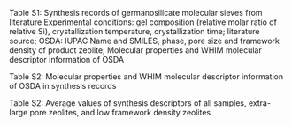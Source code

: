 Table S1: 
Synthesis records of germanosilicate molecular sieves from literature
Experimental conditions: gel composition (relative molar ratio of relative Si), crystallization temperature, crystallization time; literature source;
OSDA: IUPAC Name and SMILES, phase, pore size and framework density of product zeolite;
Molecular properties and WHIM molecular descriptor information of OSDA

Table S2: Molecular properties and WHIM molecular descriptor information of OSDA in synthesis records

Table S2: Average values ​​of synthesis descriptors of all samples, extra-large pore zeolites, and low framework density zeolites
